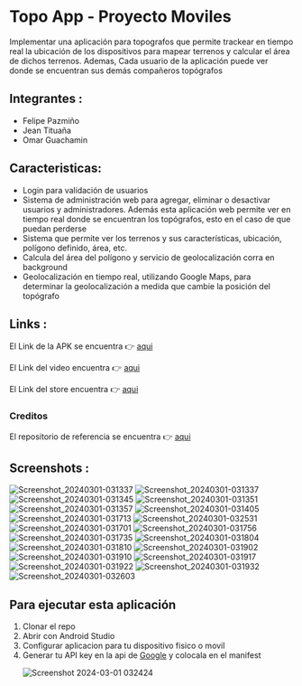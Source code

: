 # Topo App - Proyecto Moviles

Implementar una aplicación para topografos que permite trackear en tiempo real la ubicación de los dispositivos
para mapear terrenos y calcular el área de
dichos terrenos. Ademas, Cada usuario de la aplicación puede ver donde se encuentran sus demás compañeros topógrafos<br>

## Integrantes :

<ul>
<li>Felipe Pazmiño</li>
<li>Jean Tituaña</li>
<li>Omar Guachamin</li>
</ul>

## Caracteristicas:

<ul>
<li>Login para validación de usuarios</li>
<li>Sistema de administración web para agregar, eliminar o desactivar usuarios y
administradores. Además esta aplicación web permite ver en tiempo real donde se
encuentran los topógrafos, esto en el caso de que puedan perderse</li>
<li>Sistema que permite ver los terrenos y sus características, ubicación, polígono definido,
área, etc.</li>
<li>Calcula del área del polígono y servicio de geolocalización corra en background</li>
<li>Geolocalización en tiempo real, utilizando Google Maps, para determinar la
geolocalización a medida que cambie la posición del topógrafo</li>
</ul>

## Links :

El Link de la APK se encuentra 👉 <a href="https://drive.google.com/drive/folders/1u_0B54SLXK9WRDb44eb9F45eKggQCrCO?usp=drive_link">aqui</a>

El Link del video encuentra 👉 <a href="">aqui</a>

El Link del store encuentra 👉 <a href="">aqui</a>

### Creditos

El repositorio de referencia se encuentra 👉 <a href="https://github.com/j4velin/MapsMeasure">aqui</a>

## Screenshots :


![Screenshot_20240301-031337](https://github.com/Jeant10/topo_app/assets/74752987/af9248c2-f305-413a-987e-397679300742)
![Screenshot_20240301-031337](https://github.com/Jeant10/topo_app/assets/74752987/8b37d68a-bed4-4c1f-a5fd-38f8e3cdafd0)
![Screenshot_20240301-031345](https://github.com/Jeant10/topo_app/assets/74752987/7f2e50dd-eb53-4991-bbb0-20c99c1c5955)
![Screenshot_20240301-031351](https://github.com/Jeant10/topo_app/assets/74752987/8960b9ef-494b-4318-8cdd-e2752ee8877c)
![Screenshot_20240301-031357](https://github.com/Jeant10/topo_app/assets/74752987/3886af17-e007-4559-9258-c4bd8643c7c9)
![Screenshot_20240301-031405](https://github.com/Jeant10/topo_app/assets/74752987/e6e94957-a9e2-4464-8a63-0f448312e2f1)
![Screenshot_20240301-031713](https://github.com/Jeant10/topo_app/assets/74752987/cddd51ae-e4ad-4a27-a10e-5e1642989aff)
![Screenshot_20240301-032531](https://github.com/Jeant10/topo_app/assets/74752987/99f8ac46-285e-4d7b-afc9-efb98aad746b)
![Screenshot_20240301-031701](https://github.com/Jeant10/topo_app/assets/74752987/c65f83f0-c0b8-46cc-b44e-ba712bdb4e42)
![Screenshot_20240301-031756](https://github.com/Jeant10/topo_app/assets/74752987/5c3164cf-bdf5-4d29-b4be-f6c54b2c6811)
![Screenshot_20240301-031735](https://github.com/Jeant10/topo_app/assets/74752987/4410e2db-a737-4f00-9fdd-4f4b1572c7a1)
![Screenshot_20240301-031804](https://github.com/Jeant10/topo_app/assets/74752987/ff575267-bf73-4123-a53c-a67e675a9ea4)
![Screenshot_20240301-031810](https://github.com/Jeant10/topo_app/assets/74752987/3124e731-a5ee-473a-8da0-800e8f2a4b23)
![Screenshot_20240301-031902](https://github.com/Jeant10/topo_app/assets/74752987/cfe2970c-bbfe-4273-b499-21aa072dbe5e)
![Screenshot_20240301-031910](https://github.com/Jeant10/topo_app/assets/74752987/f06bf0c2-83cf-4666-95e5-470d184fcf01)
![Screenshot_20240301-031917](https://github.com/Jeant10/topo_app/assets/74752987/18b745ba-1a58-4572-8ad8-88d6c5baa2de)
![Screenshot_20240301-031922](https://github.com/Jeant10/topo_app/assets/74752987/5e76f798-800a-4ea9-90be-d00237adb70f)
![Screenshot_20240301-031932](https://github.com/Jeant10/topo_app/assets/74752987/739c02ab-488b-4cb0-9abe-70e6de6b437f)
![Screenshot_20240301-032603](https://github.com/Jeant10/topo_app/assets/74752987/75fbd42c-e923-49b3-bab6-754d58c00ef3)

## Para ejecutar esta aplicación

<ol>
<li>Clonar el repo</li>
<li>Abrir con Android Studio</b></li>
<li>Configurar aplicacion para tu dispositivo fisico o movil</b></li>
<li>Generar tu API key en la api de <a href="https://developers.google.com/maps?hl=es-419">Google</a> y colocala en el manifest </b></li>

![Screenshot 2024-03-01 032424](https://github.com/Jeant10/topo_app/assets/74752987/d5e14a4b-fa79-4dc0-beae-33fe6e87541d)

</ol>
